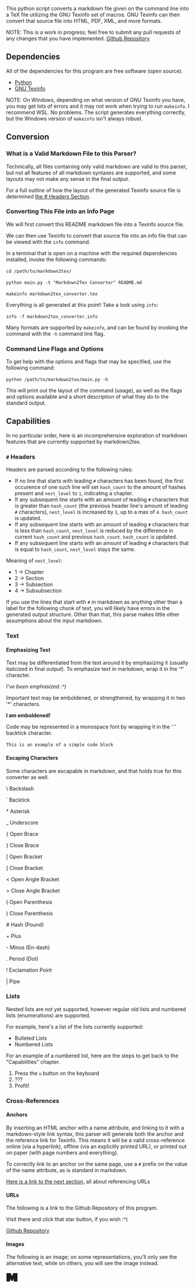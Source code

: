 This python script converts a markdown file given on the command line into a TeX file utilizing the GNU Texinfo set of macros. GNU Texinfo can then convert that source file into HTML, PDF, XML, and more formats.

NOTE: This is a work in progress; feel free to submit any pull requests of any changes that you have implemented. [Github Repository](https://www.github.com/LensPlaysGames/markdown2tex)

## Dependencies
All of the dependencies for this program are free software (open source).

- [Python](https://www.python.org/)
- [GNU Texinfo](https://www.gnu.org/software/texinfo/)

NOTE: On Windows, depending on what version of GNU Texinfo you have, you may get lots of errors and it may not work when trying to run `makeinfo`. I recommend WSL. No problems. The script generates everything correctly, but the Windows version of `makeinfo` isn't always robust.

## Conversion

### What is a Valid Markdown File to this Parser?
Technically, all files containing only valid markdown are valid to this parser, but not all features of all markdown syntaxes are supported, and some layouts may not make any sense in the final output.

For a full outline of how the layout of the generated Texinfo source file is determined [the # Headers Section](#hash-headers).

### Converting This File into an Info Page
We will first convert this README markdown file into a Texinfo source file. 

We can then use Texinfo to convert that source file into an info file that can be viewed with the `info` command.

In a terminal that is open on a machine with the required dependencies installed, invoke the following commands:

`cd /path/to/markdown2tex/`

`python main.py -t "Markdown2Tex Converter" README.md`

`makeinfo markdown2tex_converter.tex`

Everything is all generated at this point! Take a look using `info`:

`info -f markdown2tex_converter.info`

Many formats are supported by `makeinfo`, and can be found by invoking the command with the `-h` command line flag.

### Command Line Flags and Options
To get help with the options and flags that may be specified, use the following command:

`python /path/to/markdown2tex/main.py -h`

This will print out the layout of the command (usage), as well as the flags and options available and a short description of what they do to the standard output.

## Capabilities
In no particular order, here is an incomprehensive exploration of markdown features that are currently supported by 
markdown2tex.

### `#` Headers <a name="hash-headers"></a>
Headers are parsed according to the following rules:
- If no line that starts with leading `#` characters has been found, the first occurence of one such line will set `hash_count` to the amount of hashes present and `nest_level` to `1`, indicating a chapter.
- If any subsequent line starts with an amount of leading `#` characters that is greater than `hash_count` (the previous header line's amount of leading `#` characters), `nest_level` is increased by `1`, up to a max of `4`. `hash_count` is updated.
- If any subsequent line starts with an amount of leading `#` characters that is less than `hash_count`, `nest_level` is reduced by the difference in current `hash_count` and previous `hash_count`. `hash_count` is updated.
- If any subsequent line starts with an amount of leading `#` characters that is equal to `hash_count`, `nest_level` stays the same.

Meaning of `nest_level`:
- 1 -> Chapter
- 2 -> Section
- 3 -> Subsection
- 4 -> Subsubsection

If you use the lines that start with `#` in markdown as anything other than a label for the following chunk of text, you will likely have errors in the generated output structure. Other than that, this parse makes little other assumptions about the input markdown.

### Text

#### Emphasizing Text
Text may be differentiated from the text around it by emphasizing it (usually italicized in final output). To emphasize text in markdown, wrap it in the '\*' character.

*I've been emphasized :^)*

Important text may be emboldened, or strengthened, by wrapping it in two '\*' characters.

**I am emboldened!**

Code may be represented in a monospace font by wrapping it in the '\`' backtick character.

`This is an example of a simple code block`

#### Escaping Characters
Some characters are escapable in markdown, and that holds true for this converter as well.

\\ Backslash

\` Backtick

\* Asterisk

\_ Underscore

\{ Open Brace

\} Close Brace

\[ Open Bracket

\] Close Bracket

\< Open Angle Bracket

\> Close Angle Bracket

\( Open Parenthesis

\) Close Parenthesis

\# Hash (Pound)

\+ Plus

\- Minus (En-dash)

\. Period (Dot)

\! Exclamation Point

\| Pipe


### Lists
Nested lists are not yet supported, however regular old lists and numbered lists (enumerations) are supported.

For example, here's a list of the lists currently supported:
- Bulleted Lists
- Numbered Lists

For an example of a numbered list, here are the steps to get back to the "Capabilities" chapter.
1. Press the `u` button on the keyboard
2. ???
3. Profit!

### Cross-References

#### Anchors
By inserting an HTML anchor with a name attribute, and linking to it with a markdown-style link syntax, this parser will generate both the anchor and the reference link for Texinfo. This means it will be a valid cross-reference online (via a hyperlink), offline (via an explicitly printed URL), or printed out on paper (with page numbers and everything). 

To correctly link to an anchor on the same page, use a `#` prefix on the value of the name attribute, as is standard in markdown.

[Here is a link to the next section](#referencing-urls), all about referencing URLs

#### URLs <a name="referencing-urls"></a>
The following is a link to the Github Repository of this program.

Visit there and click that star button, if you wish :^)

[Github Repository](https://www.github.com/LensPlaysGames/markdown2tex)

#### Images
The following is an image; on some representations, you'll only see the alternative text, while on others, you will see the image instead.

![A small icon of the letter M](M.png)